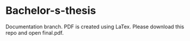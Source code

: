 # Bachelor-s-thesis

Documentation branch. PDF is created using LaTex. Please download this repo and open final.pdf.

